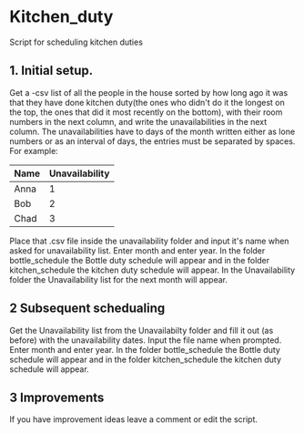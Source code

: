 # Kitchen_duty
Script for scheduling kitchen duties
## 1. Initial setup.
Get a -csv list of all the people in the house sorted by how long ago it was that they have done kitchen duty(the ones who didn't do it the longest on the top, the ones that did it most recently on the bottom), with their room numbers in the next column, and write the unavailabilities in the next column. The unavailabilities have to days of the month written either as lone numbers or as an interval of days, the entries must be separated by spaces. For example:

|Name  |Unavailability|
|------|-------|
| Anna |1| 12 23 |
| Bob  |2| 14 18-24|
| Chad |3| 12-30   |

Place that .csv file inside the unavailability folder and input it's name when asked for unavailability list. Enter month and enter year.
In the folder bottle_schedule the Bottle duty schedule will appear and in the folder kitchen_schedule the kitchen duty schedule will appear. In the Unavailability folder the Unavailability list for the next month will appear.
## 2 Subsequent schedualing
Get the Unavailability list from the Unavailabilty folder and fill it out (as before) with the unavailability dates. Input the file name when prompted. Enter month and enter year.
In the folder bottle_schedule the Bottle duty schedule will appear and in the folder kitchen_schedule the kitchen duty schedule will appear.
## 3 Improvements
If you have improvement ideas leave a comment or edit the script.

